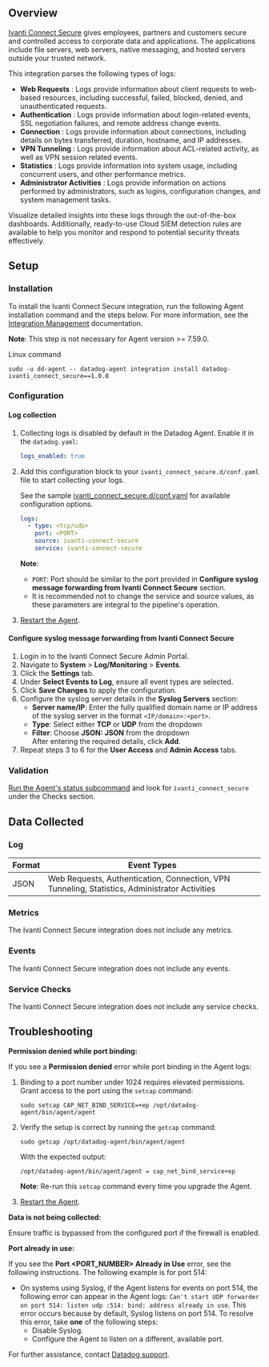 ## Overview

[Ivanti Connect Secure][3] gives employees, partners and customers secure and controlled access to corporate data and applications. The applications include file servers, web servers, native messaging, and hosted servers outside your trusted network.

This integration parses the following types of logs:

- **Web Requests** : Logs provide information about client requests to web-based resources, including successful, failed, blocked, denied, and unauthenticated requests.
- **Authentication** : Logs provide information about login-related events, SSL negotiation failures, and remote address change events.
- **Connection** : Logs provide information about connections, including details on bytes transferred, duration, hostname, and IP addresses.
- **VPN Tunneling** : Logs provide information about ACL-related activity, as well as VPN session related events.
- **Statistics** : Logs provide information into system usage, including concurrent users, and other performance metrics.
- **Administrator Activities** : Logs provide information on actions performed by administrators, such as logins, configuration changes, and system management tasks.

Visualize detailed insights into these logs through the out-of-the-box dashboards. Additionally, ready-to-use Cloud SIEM detection rules are available to help you monitor and respond to potential security threats effectively.

## Setup

### Installation

To install the Ivanti Connect Secure integration, run the following Agent installation command and the steps below. For more information, see the [Integration Management][4] documentation.

**Note**: This step is not necessary for Agent version >= 7.59.0.

Linux command

```shell
sudo -u dd-agent -- datadog-agent integration install datadog-ivanti_connect_secure==1.0.0
```

### Configuration

#### Log collection

1. Collecting logs is disabled by default in the Datadog Agent. Enable it in the `datadog.yaml`:

   ```yaml
   logs_enabled: true
   ```

2. Add this configuration block to your `ivanti_connect_secure.d/conf.yaml` file to start collecting your logs.

   See the sample [ivanti_connect_secure.d/conf.yaml][6] for available configuration options.

   ```yaml
   logs:
     - type: <tcp/udp>
       port: <PORT>
       source: ivanti-connect-secure
       service: ivanti-connect-secure
   ```

   **Note**:

   - `PORT`: Port should be similar to the port provided in **Configure syslog message forwarding from Ivanti Connect Secure** section.
   - It is recommended not to change the service and source values, as these parameters are integral to the pipeline's operation.

3. [Restart the Agent][2].

#### Configure syslog message forwarding from Ivanti Connect Secure

1. Login in to the Ivanti Connect Secure Admin Portal.
2. Navigate to **System** > **Log/Monitoring** > **Events**.
3. Click the **Settings** tab.
4. Under **Select Events to Log**, ensure all event types are selected.
5. Click **Save Changes** to apply the configuration.
6. Configure the syslog server details in the **Syslog Servers** section:
   - **Server name/IP**: Enter the fully qualified domain name or IP address of the syslog server in the format `<IP/domain>:<port>`.
   - **Type**: Select either **TCP** or **UDP** from the dropdown
   - **Filter**: Choose **JSON: JSON** from the dropdown
     <br>After entering the required details, click **Add**.
7. Repeat steps 3 to 6 for the **User Access** and **Admin Access** tabs.

### Validation

[Run the Agent's status subcommand][5] and look for `ivanti_connect_secure` under the Checks section.

## Data Collected

### Log

| Format | Event Types                                                                                   |
| ------ | --------------------------------------------------------------------------------------------- |
| JSON   | Web Requests, Authentication, Connection, VPN Tunneling, Statistics, Administrator Activities |

### Metrics

The Ivanti Connect Secure integration does not include any metrics.

### Events

The Ivanti Connect Secure integration does not include any events.

### Service Checks

The Ivanti Connect Secure integration does not include any service checks.

## Troubleshooting

**Permission denied while port binding:**

If you see a **Permission denied** error while port binding in the Agent logs:

1. Binding to a port number under 1024 requires elevated permissions. Grant access to the port using the `setcap` command:

   ```shell
   sudo setcap CAP_NET_BIND_SERVICE=+ep /opt/datadog-agent/bin/agent/agent
   ```

2. Verify the setup is correct by running the `getcap` command:

   ```shell
   sudo getcap /opt/datadog-agent/bin/agent/agent
   ```

   With the expected output:

   ```shell
   /opt/datadog-agent/bin/agent/agent = cap_net_bind_service+ep
   ```

   **Note**: Re-run this `setcap` command every time you upgrade the Agent.

3. [Restart the Agent][2].

**Data is not being collected:**

Ensure traffic is bypassed from the configured port if the firewall is enabled.

**Port already in use:**

If you see the **Port <PORT_NUMBER> Already in Use** error, see the following instructions. The following example is for port 514:

- On systems using Syslog, if the Agent listens for events on port 514, the following error can appear in the Agent logs: `Can't start UDP forwarder on port 514: listen udp :514: bind: address already in use`. This error occurs because by default, Syslog listens on port 514. To resolve this error, take **one** of the following steps:
  - Disable Syslog.
  - Configure the Agent to listen on a different, available port.

For further assistance, contact [Datadog support][1].

[1]: https://docs.datadoghq.com/help/
[2]: https://docs.datadoghq.com/agent/guide/agent-commands/#start-stop-and-restart-the-agent
[3]: https://www.ivanti.com/products/connect-secure-vpn
[4]: https://docs.datadoghq.com/agent/guide/integration-management/?tab=linux#install
[5]: https://docs.datadoghq.com/agent/guide/agent-commands/#agent-status-and-information
[6]: https://github.com/DataDog/integrations-core/blob/master/ivanti_connect_secure/datadog_checks/ivanti_connect_secure/data/conf.yaml.example
